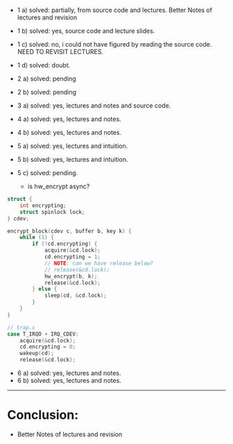 - 1 a) solved: partially, from source code and lectures. Better Notes of lectures and revision
- 1 b) solved: yes, source code and lecture slides. 
- 1 c) solved: no, i could not have figured by reading the source code. NEED TO REVISIT LECTURES.
- 1 d) solved: doubt.

- 2 a) solved: pending
- 2 b) solved: pending

- 3 a) solved: yes, lectures and notes and source code.
- 4 a) solved: yes, lectures and notes.
- 4 b) solved: yes, lectures and notes.
- 5 a) solved: yes, lectures and intuition.
- 5 b) solved: yes, lectures and intuition.
- 5 c) solved: pending.
    - is hw_encrypt async?
```c
struct {
    int encrypting;
    struct spinlock lock;
} cdev;

encrypt_block(cdev c, buffer b, key k) {
    while (1) {
        if (!cd.encrypting) {
            acquire(&cd.lock);
            cd.encrypting = 1;
            // NOTE: can we have release below?
            // release(&cd.lock);
            hw_encrypt(b, k);
            release(&cd.lock);
        } else {
            sleep(cd, &cd.lock);
        }
    }
}

// trap.c
case T_IRQO + IRQ_CDEV:
    acquire(&cd.lock);
    cd.encrypting = 0;
    wakeup(cd);
    release(&cd.lock);
```

- 6 a) solved: yes, lectures and notes.
- 6 b) solved: yes, lectures and notes.
---
# Conclusion:
- Better Notes of lectures and revision